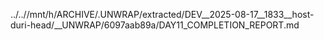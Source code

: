 ../..//mnt/h/ARCHIVE/.UNWRAP/extracted/DEV__2025-08-17__1833__host-duri-head/__UNWRAP/6097aab89a/DAY11_COMPLETION_REPORT.md